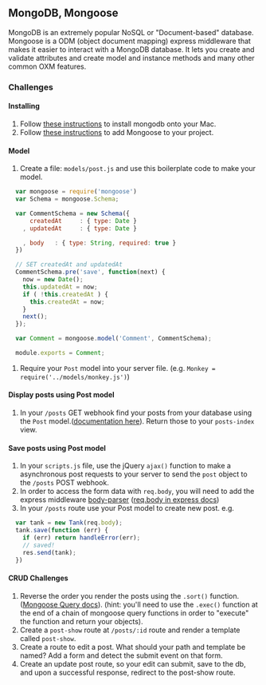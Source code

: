 ## MongoDB, Mongoose

MongoDB is an extremely popular NoSQL or "Document-based" database. Mongoose is a ODM (object document mapping) express middleware that makes it easier to interact with a MongoDB database. It lets you create and validate attributes and create model and instance methods and many other common OXM features.

### Challenges

#### Installing

1. Follow [these instructions](https://docs.mongodb.com/manual/tutorial/install-mongodb-on-os-x/) to install mongodb onto your Mac.
1. Follow [these instructions](http://mongoosejs.com/docs/) to add Mongoose to your project.

#### Model

1. Create a file: `models/post.js` and use this boilerplate code to make your model.

  ```js
    var mongoose = require('mongoose')
    var Schema = mongoose.Schema;

    var CommentSchema = new Schema({
        createdAt     : { type: Date }
      , updatedAt     : { type: Date }

      , body   : { type: String, required: true }
    })

    // SET createdAt and updatedAt
    CommentSchema.pre('save', function(next) {
      now = new Date();
      this.updatedAt = now;
      if ( !this.createdAt ) {
        this.createdAt = now;
      }
      next();
    });

    var Comment = mongoose.model('Comment', CommentSchema);

    module.exports = Comment;
  ```

1. Require your `Post` model into your server file. (e.g. `Monkey = require('../models/monkey.js')`)

#### Display posts using Post model

1. In your `/posts` GET webhook find your posts from your database using the `Post` model.([documentation here](http://mongoosejs.com/docs/queries.html)). Return those to your `posts-index` view.

#### Save posts using Post model

1. In your `scripts.js` file, use the jQuery `ajax()` function to make a asynchronous post requests to your server to send the `post` object to the `/posts` POST webhook.
1. In order to access the form data with `req.body`, you will need to add the express middleware [body-parser](https://www.npmjs.com/package/body-parser) ([req.body in express docs](https://expressjs.com/en/api.html#req.body))
1. In your `/posts` route use your Post model to create new post. e.g.
  ```js
    var tank = new Tank(req.body);
    tank.save(function (err) {
      if (err) return handleError(err);
      // saved!
      res.send(tank);
    })
  ```

#### CRUD Challenges

1. Reverse the order you render the posts using the `.sort()` function. ([Mongoose Query docs](http://mongoosejs.com/docs/queries.html)). (hint: you'll need to use the `.exec()` function at the end of a chain of mongoose query functions in order to "execute" the function and return your objects).
1. Create a `post-show` route at `/posts/:id` route and render a template called `post-show`.
1. Create a route to edit a post. What should your path and template be named? Add a form and detect the submit event on that form.
1. Create an update post route, so your edit can submit, save to the db, and upon a successful response, redirect to the post-show route.
